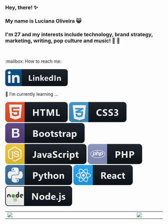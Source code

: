 ### Hey, there! :sparkles:
### My name is Luciana Oliveira :smiley_cat:
### I'm 27 and my interests include technology, brand strategy, marketing, writing, pop culture and music! :ghost: :guitar:
<br>

<p> 
  :mailbox: How to reach me: 
  <br> 
  <br>
  <a href="https://www.linkedin.com/in/lucoliv/"><img width="200px" src=https://raw.githubusercontent.com/MikeCodesDotNET/ColoredBadges/master/svg/social/linkedin.svg></a> 
</p>

<p>
  🌱 I’m currently learning ...
  <br>
  <br>
  <img src=https://raw.githubusercontent.com/MikeCodesDotNET/ColoredBadges/master/svg/dev/languages/html.svg>
  <img src=https://raw.githubusercontent.com/MikeCodesDotNET/ColoredBadges/master/svg/dev/languages/css3.svg>
  <img src=https://raw.githubusercontent.com/MikeCodesDotNET/ColoredBadges/master/svg/dev/frameworks/bootstrap.svg>
  <img src=https://raw.githubusercontent.com/MikeCodesDotNET/ColoredBadges/master/svg/dev/languages/js.svg>
  <img src=https://raw.githubusercontent.com/MikeCodesDotNET/ColoredBadges/master/svg/dev/languages/php.svg>
  <img src=https://raw.githubusercontent.com/MikeCodesDotNET/ColoredBadges/master/svg/dev/languages/python.svg>
  <img src=https://raw.githubusercontent.com/MikeCodesDotNET/ColoredBadges/master/svg/dev/frameworks/react.svg>
  <img src=https://raw.githubusercontent.com/MikeCodesDotNET/ColoredBadges/master/svg/dev/frameworks/nodejs.svg>
 </p>
  
<center>
<table>
    <tr>
        <td><img width="400px" align="left" src="https://github-readme-stats.vercel.app/api/top-langs/?username=luc0liv&hide=html&layout=compact&theme=synthwave" /></td>
        <td><img width="495px" align="left" src="https://github-readme-stats.vercel.app/api?username=luc0liv&theme=synthwave"/></td>
    </tr>   
</table>
</center> 



<!--
**luc0liv/luc0liv** is a ✨ _special_ ✨ repository because its `README.md` (this file) appears on your GitHub profile.

Here are some ideas to get you started:

- 🔭 I’m currently working on ...
- 🌱 I’m currently learning ...
- 👯 I’m looking to collaborate on ...
- 🤔 I’m looking for help with ...
- 💬 Ask me about ...
- 📫 How to reach me: ...
- 😄 Pronouns: ...
- ⚡ Fun fact: ...
-->
